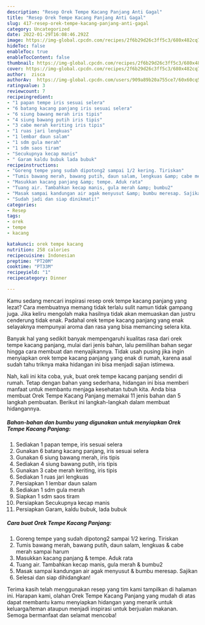 ```yaml
---
description: "Resep Orek Tempe Kacang Panjang Anti Gagal"
title: "Resep Orek Tempe Kacang Panjang Anti Gagal"
slug: 417-resep-orek-tempe-kacang-panjang-anti-gagal
category: Uncategorized
date: 2022-01-29T16:08:46.292Z
image: https://img-global.cpcdn.com/recipes/2f6b29d26c3ff5c3/680x482cq70/orek-tempe-kacang-panjang-foto-resep-utama.jpg
hideToc: false
enableToc: true
enableTocContent: false
thumbnail: https://img-global.cpcdn.com/recipes/2f6b29d26c3ff5c3/680x482cq70/orek-tempe-kacang-panjang-foto-resep-utama.jpg
cover: https://img-global.cpcdn.com/recipes/2f6b29d26c3ff5c3/680x482cq70/orek-tempe-kacang-panjang-foto-resep-utama.jpg
author:  zisca
authorAv:  https://img-global.cpcdn.com/users/909a89b20a755ce7/60x60cq50/avatar.jpg
ratingvalue: 3
reviewcount: 7
recipeingredient:
- "1 papan tempe iris sesuai selera"
- "6 batang kacang panjang iris sesuai selera"
- "6 siung bawang merah iris tipis"
- "4 siung bawang putih iris tipis"
- "3 cabe merah keriting iris tipis"
- "1 ruas jari lengkuas"
- "1 lembar daun salam"
- "1 sdm gula merah"
- "1 sdm saos tiram"
- "Secukupnya kecap manis"
- " Garam kaldu bubuk lada bubuk"
recipeinstructions:
- "Goreng tempe yang sudah dipotong2 sampai 1/2 kering. Tiriskan"
- "Tumis bawang merah, bawang putih, daun salam, lengkuas &amp; cabe merah sampai harum"
- "Masukkan kacang panjang &amp; tempe. Aduk rata"
- "Tuang air. Tambahkan kecap manis, gula merah &amp; bumbu2"
- "Masak sampai kandungan air agak menyusut &amp; bumbu meresap. Sajikan"
- "Sudah jadi dan siap dinikmati!"
categories:
- Resep
tags:
- orek
- tempe
- kacang

katakunci: orek tempe kacang 
nutrition: 258 calories
recipecuisine: Indonesian
preptime: "PT20M"
cooktime: "PT33M"
recipeyield: "1"
recipecategory: Dinner

---
```



Kamu sedang mencari inspirasi resep orek tempe kacang panjang yang lezat? Cara membuatnya memang tidak terlalu sulit namun tidak gampang juga. Jika keliru mengolah maka hasilnya tidak akan memuaskan dan justru cenderung tidak enak. Padahal orek tempe kacang panjang yang enak selayaknya mempunyai aroma dan rasa yang bisa memancing selera kita.




Banyak hal yang sedikit banyak mempengaruhi kualitas rasa dari orek tempe kacang panjang, mulai dari jenis bahan, lalu pemilihan bahan segar hingga cara membuat dan menyajikannya. Tidak usah pusing jika ingin menyiapkan orek tempe kacang panjang yang enak di rumah, karena asal sudah tahu triknya maka hidangan ini bisa menjadi sajian istimewa.


Nah, kali ini kita coba, yuk, buat orek tempe kacang panjang sendiri di rumah. Tetap dengan bahan yang sederhana, hidangan ini bisa memberi manfaat untuk membantu menjaga kesehatan tubuh kita. Anda bisa membuat Orek Tempe Kacang Panjang memakai 11 jenis bahan dan 5 langkah pembuatan. Berikut ini langkah-langkah dalam membuat hidangannya.

<!--inarticleads1-->

##### Bahan-bahan dan bumbu yang digunakan untuk menyiapkan Orek Tempe Kacang Panjang:

1. Sediakan 1 papan tempe, iris sesuai selera
1. Gunakan 6 batang kacang panjang, iris sesuai selera
1. Gunakan 6 siung bawang merah, iris tipis
1. Sediakan 4 siung bawang putih, iris tipis
1. Gunakan 3 cabe merah keriting, iris tipis
1. Sediakan 1 ruas jari lengkuas
1. Persiapkan 1 lembar daun salam
1. Sediakan 1 sdm gula merah
1. Siapkan 1 sdm saos tiram
1. Persiapkan Secukupnya kecap manis
1. Persiapkan  Garam, kaldu bubuk, lada bubuk




<!--inarticleads2-->

##### Cara buat Orek Tempe Kacang Panjang:

1. Goreng tempe yang sudah dipotong2 sampai 1/2 kering. Tiriskan
1. Tumis bawang merah, bawang putih, daun salam, lengkuas &amp; cabe merah sampai harum
1. Masukkan kacang panjang &amp; tempe. Aduk rata
1. Tuang air. Tambahkan kecap manis, gula merah &amp; bumbu2
1. Masak sampai kandungan air agak menyusut &amp; bumbu meresap. Sajikan
1. Selesai dan siap dihidangkan!



Terima kasih telah menggunakan resep yang tim kami tampilkan di halaman ini. Harapan kami, olahan Orek Tempe Kacang Panjang yang mudah di atas dapat membantu kamu menyiapkan hidangan yang menarik untuk keluarga/teman ataupun menjadi inspirasi untuk berjualan makanan. Semoga bermanfaat dan selamat mencoba!

